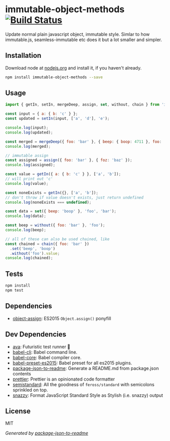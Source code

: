# immutable-object-methods [![Build Status](https://travis-ci.org/micnews/immutable-object-methods.png?branch=master)](https://travis-ci.org/micnews/immutable-object-methods)

Update normal plain javascript object, immutable style. Simlar to how immutable.js, seamless-immutable etc does it but a lot smaller and simpler.

## Installation

Download node at [nodejs.org](http://nodejs.org) and install it, if you haven't already.

```sh
npm install immutable-object-methods --save
```

## Usage

```js
import { getIn, setIn, mergeDeep, assign, set, without, chain } from 'immutable-object-methods';

const input = { a: { b: 'c' } };
const updated = setIn(input, ['a', 'd'], 'e');

console.log(input);
console.log(updated);

const merged = mergeDeep({ foo: 'bar' }, { beep: { boop: 4711 }, foo: 'bas' });
console.log(merged);

// immutable assign
const assigned = assign({ foo: 'bar' }, { foz: 'baz' });
console.log(assigned);

const value = getIn({ a: { b: 'c' } }, ['a', 'b']);
// will print out 'c'
console.log(value);

const noneExists = getIn({}, ['a', 'b']);
// don't throw if value doesn't exists, just return undefined
console.log(noneExists === undefined);

const data = set({ beep: 'boop' }, 'foo', 'bar');
console.log(data);

const beep = without({ foo: 'bar' }, 'foo');
console.log(beep);

// all of these can also be used chained, like
const chained = chain({ foo: 'bar' })
  .set('beep', 'boop')
  .without('foo').value;
console.log(chained);
```

## Tests

```sh
npm install
npm test
```

## Dependencies

- [object-assign](): ES2015 `Object.assign()` ponyfill

## Dev Dependencies

- [ava](): Futuristic test runner 🚀
- [babel-cli](): Babel command line.
- [babel-core](): Babel compiler core.
- [babel-preset-es2015](): Babel preset for all es2015 plugins.
- [package-json-to-readme](https://github.com/zeke/package-json-to-readme): Generate a README.md from package.json contents
- [prettier](): Prettier is an opinionated code formatter
- [semistandard](https://github.com/Flet/semistandard): All the goodness of `feross/standard` with semicolons sprinkled on top.
- [snazzy](https://github.com/feross/snazzy): Format JavaScript Standard Style as Stylish (i.e. snazzy) output

## License

MIT

_Generated by [package-json-to-readme](https://github.com/zeke/package-json-to-readme)_
